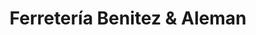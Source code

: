 ---
title: "Ferretería Benitez & Aleman"
url: /san-salvador/ferreteria-benitez-und-aleman/
shop: Eisenwaren
---